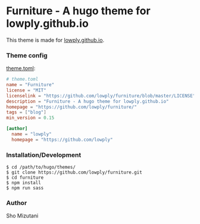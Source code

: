 # Furniture - A hugo theme for lowply.github.io

This theme is made for [lowply.github.io](https://lowply.github.io/).

### Theme config

[theme.toml](https://github.com/lowply/furniture/blob/master/theme.toml):

```toml
# theme.toml
name = "Furniture"
license = "MIT"
licenselink = "https://github.com/lowply/furniture/blob/master/LICENSE"
description = "Furniture - A hugo theme for lowply.github.io"
homepage = "https://github.com/lowply/furniture/"
tags = ["blog"]
min_version = 0.15

[author]
  name = "lowply"
  homepage = "https://github.com/lowply"
```

### Installation/Development

```
$ cd /path/to/hugo/themes/
$ git clone https://github.com/lowply/furniture.git
$ cd furniture
$ npm install
$ npm run sass
```

### Author

Sho Mizutani

